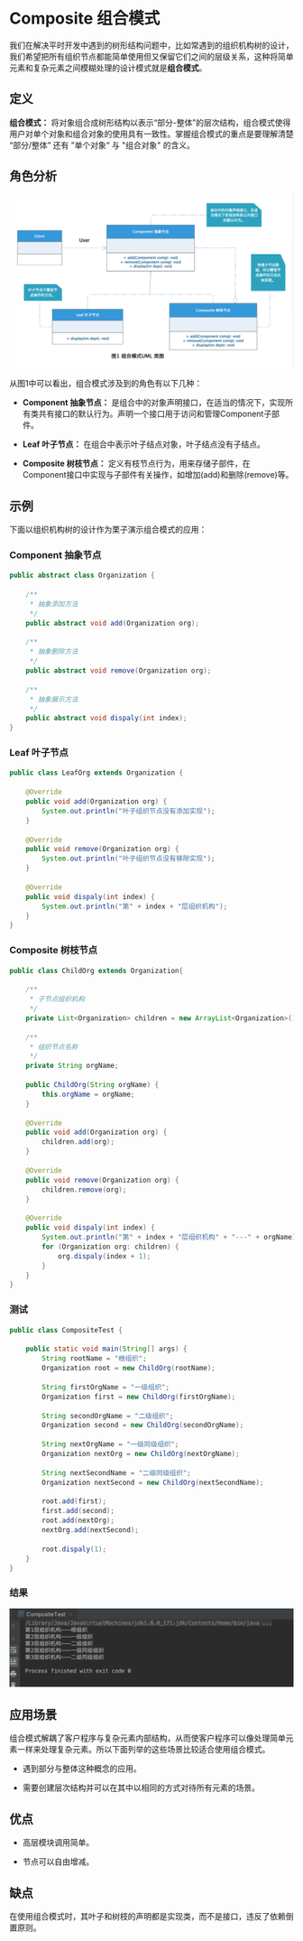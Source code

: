 # Composite 组合模式

我们在解决平时开发中遇到的树形结构问题中，比如常遇到的组织机构树的设计，我们希望把所有组织节点都能简单使用但又保留它们之间的层级关系，这种将简单元素和复杂元素之间模糊处理的设计模式就是**组合模式**。

## 定义

**组合模式：** 将对象组合成树形结构以表示“部分-整体”的层次结构，组合模式使得用户对单个对象和组合对象的使用具有一致性。掌握组合模式的重点是要理解清楚 “部分/整体” 还有 ”单个对象“ 与 "组合对象" 的含义。

## 角色分析

![组合模式UML类图](../../static/composite.png)

从图1中可以看出，组合模式涉及到的角色有以下几种：

+ **Component 抽象节点：** 是组合中的对象声明接口，在适当的情况下，实现所有类共有接口的默认行为。声明一个接口用于访问和管理Component子部件。

+ **Leaf 叶子节点：** 在组合中表示叶子结点对象，叶子结点没有子结点。

+ **Composite 树枝节点：** 定义有枝节点行为，用来存储子部件，在Component接口中实现与子部件有关操作，如增加(add)和删除(remove)等。

## 示例

下面以组织机构树的设计作为栗子演示组合模式的应用：

### Component 抽象节点

```java
public abstract class Organization {

    /**
     * 抽象添加方法
     */
    public abstract void add(Organization org);

    /**
     * 抽象删除方法
     */
    public abstract void remove(Organization org);

    /**
     * 抽象展示方法
     */
    public abstract void dispaly(int index);
}
```

### Leaf 叶子节点

```java
public class LeafOrg extends Organization {

    @Override
    public void add(Organization org) {
        System.out.println("叶子组织节点没有添加实现");
    }

    @Override
    public void remove(Organization org) {
        System.out.println("叶子组织节点没有移除实现");
    }

    @Override
    public void dispaly(int index) {
        System.out.println("第" + index + "层组织机构");
    }
}

```

### Composite 树枝节点

```java
public class ChildOrg extends Organization{

    /**
     * 子节点组织机构
     */
    private List<Organization> children = new ArrayList<Organization>();

    /**
     * 组织节点名称
     */
    private String orgName;

    public ChildOrg(String orgName) {
        this.orgName = orgName;
    }

    @Override
    public void add(Organization org) {
        children.add(org);
    }

    @Override
    public void remove(Organization org) {
        children.remove(org);
    }

    @Override
    public void dispaly(int index) {
        System.out.println("第" + index + "层组织机构" + "---" + orgName);
        for (Organization org: children) {
            org.dispaly(index + 1);
        }
    }
}
```

### 测试

```java
public class CompositeTest {

    public static void main(String[] args) {
        String rootName = "根组织";
        Organization root = new ChildOrg(rootName);

        String firstOrgName = "一级组织";
        Organization first = new ChildOrg(firstOrgName);

        String secondOrgName = "二级组织";
        Organization second = new ChildOrg(secondOrgName);

        String nextOrgName = "一级同级组织";
        Organization nextOrg = new ChildOrg(nextOrgName);

        String nextSecondName = "二级同级组织";
        Organization nextSecond = new ChildOrg(nextSecondName);

        root.add(first);
        first.add(second);
        root.add(nextOrg);
        nextOrg.add(nextSecond);

        root.dispaly(1);
    }
}
```

### 结果

![组合模式示例结果图](../../static/composite-result.png)
## 应用场景

组合模式解耦了客户程序与复杂元素内部结构，从而使客户程序可以像处理简单元素一样来处理复杂元素。所以下面列举的这些场景比较适合使用组合模式。

+ 遇到部分与整体这种概念的应用。

+ 需要创建层次结构并可以在其中以相同的方式对待所有元素的场景。

## 优点

+ 高层模块调用简单。

+ 节点可以自由增减。

## 缺点

在使用组合模式时，其叶子和树枝的声明都是实现类，而不是接口，违反了依赖倒置原则。